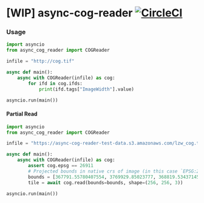 # [WIP] async-cog-reader [![CircleCI](https://circleci.com/gh/geospatial-jeff/async-cog-reader/tree/master.svg?style=svg)](https://circleci.com/gh/geospatial-jeff/async-cog-reader/tree/master)


### Usage
```python
import asyncio
from async_cog_reader import COGReader

infile = "http://cog.tif"

async def main():
    async with COGReader(infile) as cog:
        for ifd in cog.ifds:
            print(ifd.tags["ImageWidth"].value)

asyncio.run(main())
```


#### Partial Read
```python
import asyncio
from async_cog_reader import COGReader

infile = "https://async-cog-reader-test-data.s3.amazonaws.com/lzw_cog.tif"

async def main():
    async with COGReader(infile) as cog:
        assert cog.epsg == 26911
        # Projected bounds in native crs of image (in this case `EPSG:26911`)
        bounds = [367791.55780407554, 3769929.85023777, 368819.5343714542, 3770924.9263116163]
        tile = await cog.read(bounds=bounds, shape=(256, 256, 3))

asyncio.run(main())
```
